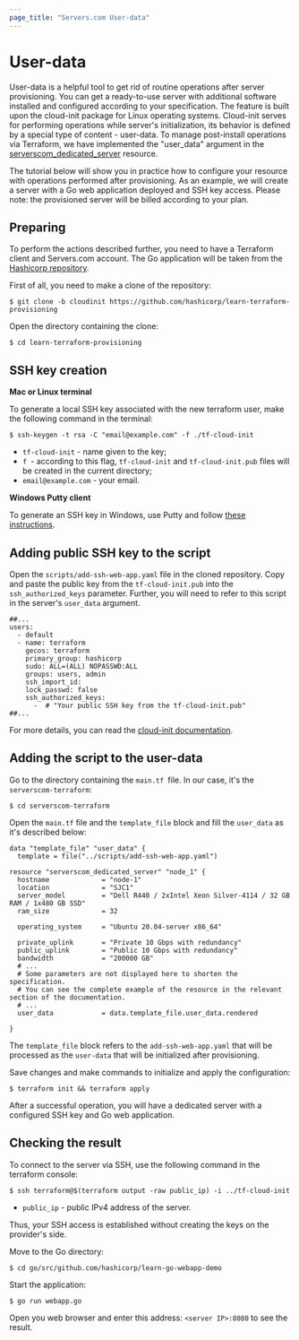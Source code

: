 ```yaml
---
page_title: "Servers.com User-data"
---
```


# User-data

User-data is a helpful tool to get rid of routine operations after server provisioning. You can get a ready-to-use server with additional software installed and configured according to your specification. The feature is built upon the cloud-init package for Linux operating systems. Cloud-init serves for performing operations while server's initialization, its behavior is defined by a special type of content - user-data. To manage post-install operations via Terraform, we have implemented the "user_data" argument in the [serverscom_dedicated_server](https://registry.terraform.io/providers/serverscom/serverscom/latest/docs/resources/dedicated_server) resource.

The tutorial below will show you in practice how to configure your resource with operations performed after provisioning. As an example, we will create a server with a Go web application deployed and SSH key access. Please note: the provisioned server will be billed according to your plan.

## Preparing
To perform the actions described further, you need to have a Terraform client and Servers.com account. The Go application will be taken from the [Hashicorp repository](https://github.com/hashicorp/learn-terraform-provisioning/tree/cloudinit/).

First of all, you need to make a clone of the repository:
```
$ git clone -b cloudinit https://github.com/hashicorp/learn-terraform-provisioning
```
Open the directory containing the clone:
```
$ cd learn-terraform-provisioning
```
## SSH key creation
**Mac or Linux terminal**

To generate a local SSH key associated with the new terraform user, make the following command in the terminal:
```
$ ssh-keygen -t rsa -C "email@example.com" -f ./tf-cloud-init
```
- `tf-cloud-init` - name given to the key;
- `f `- according to this flag, `tf-cloud-init` and `tf-cloud-init.pub` files will be created in the current directory;
- `email@example.com` - your email.

**Windows Putty client**

To generate an SSH key in Windows, use Putty and follow [these instructions](https://www.ssh.com/academy/ssh/putty/windows/puttygen).

## Adding public SSH key to the script
Open the `scripts/add-ssh-web-app.yaml` file in the cloned repository. Copy and paste the public key from the `tf-cloud-init.pub` into the `ssh_authorized_keys` parameter. Further, you will need to refer to this script in the server's `user_data` argument.
```
##...
users:
  - default
  - name: terraform
    gecos: terraform
    primary_group: hashicorp
    sudo: ALL=(ALL) NOPASSWD:ALL
    groups: users, admin
    ssh_import_id:
    lock_passwd: false
    ssh_authorized_keys:
      -  # "Your public SSH key from the tf-cloud-init.pub"
##...
```
For more details, you can read the [cloud-init documentation](https://cloudinit.readthedocs.io/en/latest/topics/format.html).

## Adding the script to the user-data
Go to the directory containing the `main.tf `file. In our case, it's the `serverscom-terraform`:
```
$ cd serverscom-terraform
```
Open the `main.tf` file and the `template_file` block and fill the `user_data` as it's described below:
```
data "template_file" "user_data" {
  template = file("../scripts/add-ssh-web-app.yaml")
 
resource "serverscom_dedicated_server" "node_1" {
  hostname             = "node-1"
  location             = "SJC1"
  server_model         = "Dell R440 / 2xIntel Xeon Silver-4114 / 32 GB RAM / 1x480 GB SSD"
  ram_size             = 32
 
  operating_system     = "Ubuntu 20.04-server x86_64"
 
  private_uplink       = "Private 10 Gbps with redundancy"
  public_uplink        = "Public 10 Gbps with redundancy"
  bandwidth            = "200000 GB"
  # ...
  # Some parameters are not displayed here to shorten the specification.
  # You can see the complete example of the resource in the relevant section of the documentation.
  # ...
  user_data            = data.template_file.user_data.rendered
   
}
```
The `template_file` block refers to the `add-ssh-web-app.yaml` that will be processed as the `user-data` that will be initialized after provisioning.

Save changes and make commands to initialize and apply the configuration:
```
$ terraform init && terraform apply
```
After a successful operation, you will have a dedicated server with a configured SSH key and Go web application.

## Checking the result

To connect to the server via SSH, use the following command in the terraform console:
```
$ ssh terraform@$(terraform output -raw public_ip) -i ../tf-cloud-init
```
- `public_ip` - public IPv4 address of the server.

Thus, your SSH access is established without creating the keys on the provider's side.

Move to the Go directory:
```
$ cd go/src/github.com/hashicorp/learn-go-webapp-demo
```
Start the application:
```
$ go run webapp.go
```
Open you web browser and enter this address: `<server IP>:8080` to see the result.
